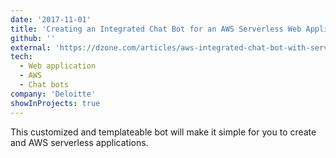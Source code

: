 ```yaml
---
date: '2017-11-01'
title: 'Creating an Integrated Chat Bot for an AWS Serverless Web Application'
github: ''
external: 'https://dzone.com/articles/aws-integrated-chat-bot-with-server-less-web-appli'
tech:
  - Web application
  - AWS
  - Chat bots
company: 'Deloitte'
showInProjects: true
---
```


This customized and templateable bot will make it simple for you to create and AWS serverless applications.
